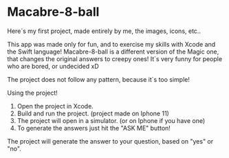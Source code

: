 # Macabre-8-ball
Here`s my first project, made entirely by me, the images, icons, etc..


This app was made only for fun, and to exercise my skills with Xcode and the Swift language!
Macabre-8-ball is a different version of the Magic one, that changes the original answers to creepy ones! It`s very funny for people who are bored, or undecided xD


The project does not follow any pattern, because it`s too simple!


Using the project!

1. Open the project in Xcode.
2. Build and run the project. (project made on Iphone 11)
3. The project will open in a simulator. (or on Iphone if you have one)
4. To generate the answers just hit the "ASK ME" button!

The project will generate the answer to your question, based on "yes" or "no".

